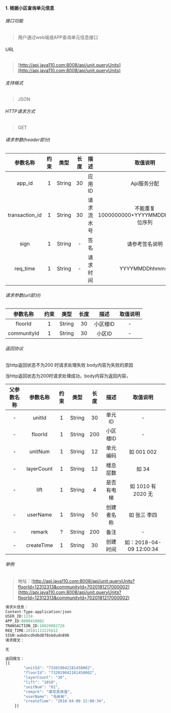 

**1\. 根据小区查询单元信息**
###### 接口功能
> 用户通过web端或APP查询单元信息接口

###### URL
> [http://api.java110.com:8008/api/unit.queryUnits](http://api.java110.com:8008/api/unit.queryUnits)

###### 支持格式
> JSON

###### HTTP请求方式
> GET

###### 请求参数(header部分)
|参数名称|约束|类型|长度|描述|取值说明|
| :-: | :-: | :-: | :-: | :-: | :-:|
|app_id|1|String|30|应用ID|Api服务分配                      |
|transaction_id|1|String|30|请求流水号|不能重复 1000000000+YYYYMMDDhhmmss+6位序列 |
|sign|1|String|-|签名|请参考签名说明|
|req_time|1|String|-|请求时间|YYYYMMDDhhmmss|

###### 请求参数(url部分)
|参数名称|约束|类型|长度|描述|取值说明|
| :-: | :-: | :-: | :-: | :-: | :-: |
|floorId|1|String|30|小区楼ID|-|
|communityId|1|String|30|小区ID|-|

###### 返回协议

当http返回状态不为200 时请求处理失败 body内容为失败的原因

当http返回状态为200时请求处理成功，body内容为返回内容，

|父参数名称|参数名称|约束|类型|长度|描述|取值说明|
| :-: | :-: | :-: | :-: | :-: | :-: | :-: |
|-|unitId|1|String|30|单元ID|-|
|-|floorId|1|String|200|小区楼ID|-|
|-|unitNum|1|String|12|单元编码|如 001 002|
|-|layerCount|1|String|12|楼总层数|如 34|
|-|lift|1|String|4|是否有电梯|如 1010 有 2020 无|
|-|userName|1|String|50|创建者名称|如 张三 李四|
|-|remark|?|String|200|备注|-|
|-|createTime|1|String|30|创建时间|如：2018-04-09 12:00:34|



###### 举例
> 地址：[http://api.java110.com:8008/api/unit.queryUnits?floorId=12312313&communityId=7020181217000002](http://api.java110.com:8008/api/unit.queryUnits?floorId=12312313&communityId=7020181217000002)

``` javascript
请求头信息：
Content-Type:application/json
USER_ID:1234
APP_ID:8000418002
TRANSACTION_ID:10029082726
REQ_TIME:20181113225612
SIGN:aabdncdhdbd878sbdudn898
请求报文：

无

返回报文：
[{
		"unitId": "732019042181450002",
		"floorId": "732019042181450002",
		"layerCount": "30",
		"lift": "1010",
		"unitNum": "01",
		"remark": "填写具体值",
		"userName": "毛彬彬",
		"createTime": "2018-04-09 12:00:34",
	}]

```
